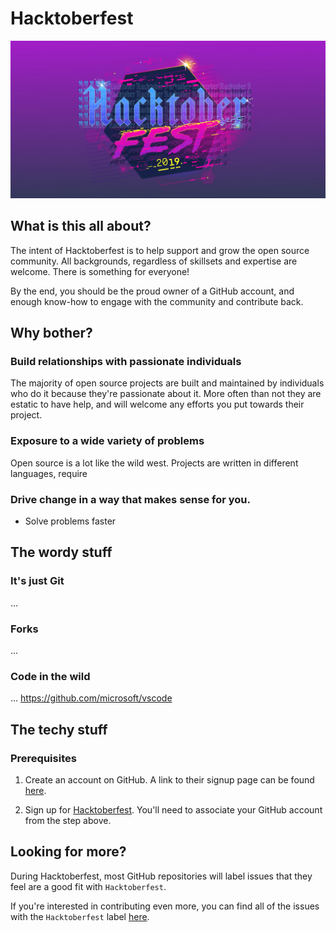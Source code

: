 # Hacktoberfest

![](images/hacktoberfest.jpg)

## What is this all about?

The intent of Hacktoberfest is to help support and grow the open source community. All backgrounds, regardless of skillsets and expertise are welcome. There is something for everyone!

By the end, you should be the proud owner of a GitHub account, and enough know-how to engage with the community and contribute back.

## Why bother?

### Build relationships with passionate individuals
The majority of open source projects are built and maintained by individuals who do it because they're passionate about it. More often than not they are estatic to have help, and will welcome any efforts you put towards their project.

### Exposure to a wide variety of problems
Open source is a lot like the wild west. Projects are written in different languages, require

### Drive change in a way that makes sense for you.



- Solve problems faster


## The wordy stuff

### It's just Git

...

### Forks

...

### Code in the wild

... https://github.com/microsoft/vscode


## The techy stuff

### Prerequisites

1. Create an account on GitHub. A link to their signup page can be found [here](https://github.com/join?source=header-home).

1. Sign up for [Hacktoberfest](https://hacktoberfest.digitalocean.com/). You'll need to associate your GitHub account from the step above.








## Looking for more?

During Hacktoberfest, most GitHub repositories will label issues that they feel are a good fit with `Hacktoberfest`.

If you're interested in contributing even more, you can find all of the issues with the `Hacktoberfest` label [here](htps://github.com/search?q=label%3Ahacktoberfest+state%3Aopen+is%3Aissue&type=Issues).
